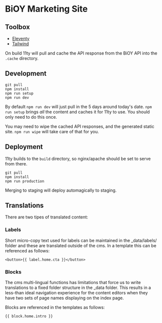 # BiOY Marketing Site
## Toolbox

- [Eleventy](https://11ty.dev)
- [Tailwind](https://tailwindcss.com)

On build 11ty will pull and cache the API response from the BiOY API into the `.cache` directory.

## Development

```
git pull
npm install
npm run setup
npm run dev
```

By default `npm run dev` will just pull in the 5 days around today's date. `npm run setup` brings _all_ the content and caches it for 11ty to use. You should only need to do this once.

You may need to wipe the cached API responses, and the generated static site. `npm run wipe` will take care of that for you.

## Deployment

11ty builds to the `build` directory, so nginx/apache should be set to serve from there.

```
git pull
npm install
npm run production
```

Merging to staging will deploy automagically to staging.


## Translations

There are two tipes of translated content:
### Labels

Short micro-copy text used for labels can be maintained in the _data/labels/ folder and these are translated outside of the cms. In a template this can be referenced as follows:

```
<button>{{ label.home.cta }}</button>
```

### Blocks

The cms multi-lingual functions has limitations that force us to write translations to a fixed folder structure in the _data folder. This results in a less-than ideal navigation experience for the content editors when they have two sets of page names displaying on the index page.

Blocks are referenced in the templates as follows:

```
{{ block.home.intro }}
```

